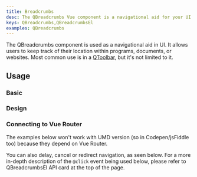 ```yaml
---
title: Breadcrumbs
desc: The QBreadcrumbs Vue component is a navigational aid for your UI. It allows users to keep track of their location within programs, documents, or websites.
keys: QBreadcrumbs,QBreadcrumbsEl
examples: QBreadcrumbs
---
```


The QBreadcrumbs component is used as a navigational aid in UI. It allows users to keep track of their location within programs, documents, or websites. Most common use is in a [QToolbar](/vue-components/toolbar), but it's not limited to it.

<DocApi file="QBreadcrumbs" />

<DocApi file="QBreadcrumbsEl" />

## Usage

### Basic

<DocExample title="Basic" file="Basic" />

<DocExample title="In a QToolbar" file="Toolbar" />

### Design

<DocExample title="Custom separators" file="Separator" />

<DocExample title="Gutters" file="Gutters" />

<DocExample title="Align" file="Align" />

### Connecting to Vue Router

The examples below won't work with UMD version (so in Codepen/jsFiddle too) because they depend on Vue Router.

<DocExample title="Router links" file="RouterLinks" />

You can also delay, cancel or redirect navigation, as seen below. For a more in-depth description of the `@click` event being used below, please refer to QBreadcrumbsEl API card at the top of the page.

<DocExample title="Links with delayed, cancelled or redirected navigation (v2.9+)" file="LinksWithGo" no-edit />
